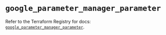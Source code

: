 # `google_parameter_manager_parameter`

Refer to the Terraform Registry for docs: [`google_parameter_manager_parameter`](https://registry.terraform.io/providers/hashicorp/google/6.49.2/docs/resources/parameter_manager_parameter).
